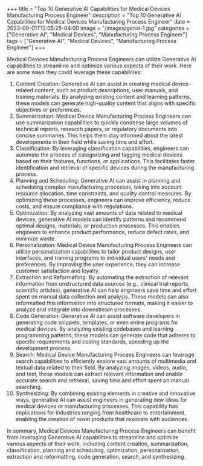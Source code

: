 +++
title = "Top 10 Generative AI Capabilities for Medical Devices Manufacturing Process Engineer"
description = "Top 10 Generative AI Capabilities for Medical Devices Manufacturing Process Engineer"
date = 2023-09-01T12:05:25-04:00
image = "/images/genai-1.jpg"
categories = ["Generative AI", "Medical Devices", "Manufacturing Process Engineer"]
tags = ["Generative AI", "Medical Devices", "Manufacturing Process Engineer"]
+++

Medical Devices Manufacturing Process Engineers can utilize Generative AI capabilities to streamline and optimize various aspects of their work. Here are some ways they could leverage these capabilities:

1. Content Creation: Generative AI can assist in creating medical device-related content, such as product descriptions, user manuals, and training materials. By analyzing existing content and learning patterns, these models can generate high-quality content that aligns with specific objectives or preferences.
2. Summarization: Medical Device Manufacturing Process Engineers can use summarization capabilities to quickly condense large volumes of technical reports, research papers, or regulatory documents into concise summaries. This helps them stay informed about the latest developments in their field while saving time and effort.
3. Classification: By leveraging classification capabilities, engineers can automate the process of categorizing and tagging medical devices based on their features, functions, or applications. This facilitates faster identification and retrieval of specific devices during the manufacturing process.
4. Planning and Scheduling: Generative AI can assist in planning and scheduling complex manufacturing processes, taking into account resource allocation, time constraints, and quality control measures. By optimizing these processes, engineers can improve efficiency, reduce costs, and ensure compliance with regulations.
5. Optimization: By analyzing vast amounts of data related to medical devices, generative AI models can identify patterns and recommend optimal designs, materials, or production processes. This enables engineers to enhance product performance, reduce defect rates, and minimize waste.
6. Personalization: Medical Device Manufacturing Process Engineers can utilize personalization capabilities to tailor product designs, user interfaces, and training programs to individual users' needs and preferences. By improving the user experience, they can increase customer satisfaction and loyalty.
7. Extraction and Reformatting: By automating the extraction of relevant information from unstructured data sources (e.g., clinical trial reports, scientific articles), generative AI can help engineers save time and effort spent on manual data collection and analysis. These models can also reformatted this information into structured formats, making it easier to analyze and integrate into downstream processes.
8. Code Generation: Generative AI can assist software developers in generating code snippets, templates, or even entire programs for medical devices. By analyzing existing codebases and learning programming patterns, these models can generate code that adheres to specific requirements and coding standards, speeding up the development process.
9. Search: Medical Device Manufacturing Process Engineers can leverage search capabilities to efficiently explore vast amounts of multimedia and textual data related to their field. By analyzing images, videos, audio, and text, these models can extract relevant information and enable accurate search and retrieval, saving time and effort spent on manual searching.
10. Synthesizing: By combining existing elements in creative and innovative ways, generative AI can assist engineers in generating new ideas for medical devices or manufacturing processes. This capability has implications for industries ranging from healthcare to entertainment, enabling the creation of novel products that resonate with audiences.

In summary, Medical Devices Manufacturing Process Engineers can benefit from leveraging Generative AI capabilities to streamline and optimize various aspects of their work, including content creation, summarization, classification, planning and scheduling, optimization, personalization, extraction and reformatting, code generation, search, and synthesizing.